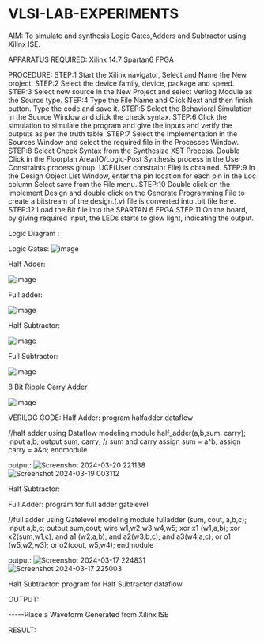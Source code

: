 # VLSI-LAB-EXPERIMENTS
AIM: To simulate and synthesis Logic Gates,Adders and Subtractor using Xilinx ISE.

APPARATUS REQUIRED: Xilinx 14.7 Spartan6 FPGA

PROCEDURE: STEP:1 Start the Xilinx navigator, Select and Name the New project. STEP:2 Select the device family, device, package and speed. STEP:3 Select new source in the New Project and select Verilog Module as the Source type. STEP:4 Type the File Name and Click Next and then finish button. Type the code and save it. STEP:5 Select the Behavioral Simulation in the Source Window and click the check syntax. STEP:6 Click the simulation to simulate the program and give the inputs and verify the outputs as per the truth table. STEP:7 Select the Implementation in the Sources Window and select the required file in the Processes Window. STEP:8 Select Check Syntax from the Synthesize XST Process. Double Click in the Floorplan Area/IO/Logic-Post Synthesis process in the User Constraints process group. UCF(User constraint File) is obtained. STEP:9 In the Design Object List Window, enter the pin location for each pin in the Loc column Select save from the File menu. STEP:10 Double click on the Implement Design and double click on the Generate Programming File to create a bitstream of the design.(.v) file is converted into .bit file here. STEP:12 Load the Bit file into the SPARTAN 6 FPGA STEP:11 On the board, by giving required input, the LEDs starts to glow light, indicating the output.

Logic Diagram :

Logic Gates:
![image](https://github.com/navaneethans/VLSI-LAB-EXPERIMENTS/assets/6987778/ee17970c-3ac9-4603-881b-88e2825f41a4)


Half Adder:

![image](https://github.com/navaneethans/VLSI-LAB-EXPERIMENTS/assets/6987778/0e1ecb96-0c25-4556-832b-aeeedfdfe7b9)


Full adder:

![image](https://github.com/navaneethans/VLSI-LAB-EXPERIMENTS/assets/6987778/9bb3964c-438f-469d-a3de-c1cca6f323fb)


Half Subtractor:

![image](https://github.com/navaneethans/VLSI-LAB-EXPERIMENTS/assets/6987778/731470b7-eb4e-49f8-8bb7-2994052a7184)



Full Subtractor:

![image](https://github.com/navaneethans/VLSI-LAB-EXPERIMENTS/assets/6987778/d66f874b-c1f2-44b3-a035-7149b56430c1)



8 Bit Ripple Carry Adder

![image](https://github.com/navaneethans/VLSI-LAB-EXPERIMENTS/assets/6987778/7385a408-40a5-4203-8050-b72818622d79)



VERILOG CODE:
Half Adder:
program halfadder dataflow

//half adder using Dataflow modeling
module half_adder(a,b,sum, carry);
input a,b;
output sum, carry; // sum and carry
assign sum = a^b;
assign carry = a&b;
endmodule

output:
![Screenshot 2024-03-20 221138](https://github.com/Christina1106/VLSI-LAB-EXP-1/assets/161043650/f6dac197-af98-4c7f-a938-54e515530eb3)
![Screenshot 2024-03-19 003112](https://github.com/Christina1106/VLSI-LAB-EXP-1/assets/161043650/bffa8c5b-009c-4f43-87a0-3d4207656bbf)

Half Subtractor:

Full Adder:
program for full adder gatelevel

//full adder using Gatelevel modeling
module fulladder (sum, cout, a,b,c);
input a,b,c;
output sum,cout;
wire w1,w2,w3,w4,w5;
xor x1 (w1,a,b);
xor x2(sum,w1,c); 
and a1 (w2,a,b); 
and a2(w3,b,c);
and a3(w4,a,c);
or o1 (w5,w2,w3); 
or o2(cout, w5,w4);
endmodule

output:
![Screenshot 2024-03-17 224831](https://github.com/Christina1106/VLSI-LAB-EXP-1/assets/161043650/bf065cc6-5b8f-4b94-9ad7-d80b7bdd85f4)
![Screenshot 2024-03-17 225003](https://github.com/Christina1106/VLSI-LAB-EXP-1/assets/161043650/ab7f39f4-942a-4595-82ad-2c730dac6580)

Half Subtractor:
program for Half Subtractor dataflow



OUTPUT:

-----Place a Waveform Generated from Xilinx ISE

RESULT:

